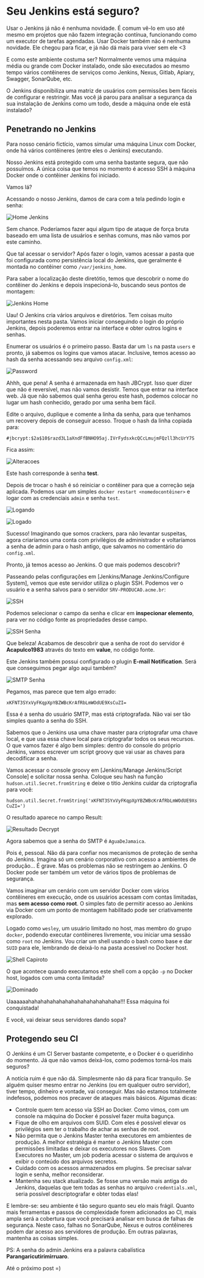# Seu Jenkins está seguro?

Usar o Jenkins já não é nenhuma novidade. É comum vê-lo em uso até mesmo
em projetos que não fazem integração contínua, funcionando como um executor
de tarefas agendadas. Usar Docker também não é nenhuma novidade. Ele chegou
para ficar, e já não dá mais para viver sem ele <3

E como este ambiente costuma ser? Normalmente vemos uma máquina média ou grande
com Docker instalado, onde são executados ao mesmo tempo vários contêineres
de serviços como Jenkins, Nexus, Gitlab, Apiary, Swagger, SonarQube, etc.

O Jenkins disponibiliza uma matriz de usuários com permissões bem fáceis de
configurar e restringir. Mas você já parou para analisar a segurança da
sua instalação de Jenkins como um todo, desde a máquina onde ele está instalado?


## Penetrando no Jenkins

Para nosso cenário fictício, vamos simular uma máquina Linux com Docker,
onde há vários contêineres (entre eles o Jenkins) executando.

Nosso Jenkins está protegido com uma senha bastante segura, que não possuímos.
A única coisa que temos no momento é acesso SSH à máquina Docker onde
o contêiner Jenkins foi iniciado.

Vamos lá?

Acessando o nosso Jenkins, damos de cara com a tela pedindo login e senha:

![Home Jenkins](./Screenshot_20170228_110752.png)

Sem chance. Poderíamos fazer aqui algum tipo de ataque de força bruta baseado
em uma lista de usuários e senhas comuns, mas não vamos por este caminho.

Que tal acessar o servidor? Após fazer o login, vamos acessar a pasta que foi
configurada como persistência local do Jenkins, que geralmente é montada
no contêiner como `/var/jenkins_home`.

Para saber a localização deste diretótio, temos que descobrir o nome do
contêiner do Jenkins e depois inspecioná-lo, buscando seus pontos de montagem:

![Jenkins Home](./Screenshot_20170228_112218.png)

Uau! O Jenkins cria vários arquivos e diretórios. Tem coisas muito importantes
nesta pasta. Vamos iniciar conseguindo o login do próprio Jenkins,
depois poderemos entrar na interface e obter outros logins e senhas.

Enumerar os usuários é o primeiro passo. Basta dar um `ls` na pasta `users` e
pronto, já sabemos os logins que vamos atacar. Inclusive, temos acesso
ao hash da senha acessando seu arquivo `config.xml`:

![Password](./Screenshot_20170228_113411.png)

Ahhh, que pena! A senha é armazenada em hash JBCrypt. Isso quer dizer que não é
reversível, mas não vamos desistir. Temos que entrar na interface web.
Já que não sabemos qual senha gerou este hash, podemos colocar no lugar
um hash conhecido, gerado por uma senha bem fácil.

Edite o arquivo, duplique e comente a linha da senha, para que tenhamos
um recovery depois de conseguir acesso.
Troque o hash da linha copiada para:

`#jbcrypt:$2a$10$razd3L1aXndFfBNHO95aj.IVrFydsxkcQCcLmujmFQzll3hcUrY7S`

Fica assim:

![Alteracoes](./Screenshot_20170228_165308.png)

Este hash corresponde à senha **test**.

Depois de trocar o hash é só reiniciar o contêiner para que a correção seja
aplicada. Podemos usar um simples `docker restart <nomedocontêiner>` e
logar com as credenciais `admin` e senha `test`.

![Logando](./Screenshot_20170228_165528.png)

![Logado](./Screenshot_20170228_165608.png)

Sucesso! Imaginando que somos crackers, para não levantar suspeitas, agora
criaríamos uma conta com privilégios de administrador e voltaríamos a senha
de admin para o hash antigo, que salvamos no comentário do `config.xml`.

Pronto, já temos acesso ao Jenkins. O que mais podemos descobrir?

Passeando pelas configurações em [Jenkins/Manage Jenkins/Configure System],
vemos que este servidor utiliza o plugin SSH. Podemos ver o usuário e a
senha salvos para o servidor `SRV-PRODUCAO.acme.br`:

![SSH](./Screenshot_20170228_191311.png)

Podemos selecionar o campo da senha e clicar em **inspecionar elemento**, para
ver no código fonte as propriedades desse campo.

![SSH Senha](./Screenshot_20170228_191503.png)

Que beleza! Acabamos de descobrir que a senha de root do servidor é
**Acapulco1983** através do texto em **value**, no código fonte.

Este Jenkins também possui configurado o plugin **E-mail Notification**.
Será que conseguimos pegar algo aqui também?

![SMTP Senha](./Screenshot_20170228_191935.png)

Pegamos, mas parece que tem algo errado:

`xKFNT3SYxVyFKqpXpYBZWBcKrAfRbLmWOdUE9XsCuZI=`

Essa é a senha do usuário SMTP, mas está criptografada. Não vai ser tão
simples quanto a senha do SSH.

Sabemos que o Jenkins usa uma chave master para criptografar uma chave local,
e que usa essa chave local para criptografar todos os seus recursos.
O que vamos fazer é algo bem simples: dentro do console do próprio Jenkins,
vamos escrever um script groovy que vai usar as chaves para decodificar
a senha.

Vamos acessar o console groovy em [Jenkins/Manage Jenkins/Script Console] e
solicitar nossa senha. Coloque seu hash na função
`hudson.util.Secret.fromString` e deixe o titio Jenkins cuidar da
criptografia para você:

`hudson.util.Secret.fromString('xKFNT3SYxVyFKqpXpYBZWBcKrAfRbLmWOdUE9XsCuZI=')`

O resultado aparece no campo Result:

![Resultado Decrypt](./Screenshot_20170228_192629.png)

Agora sabemos que a senha do SMTP é `AguaDeJamaica`.

Pois é, pessoal. Não dá para confiar nos mecanismos de proteção de senha do
Jenkins. Imagina só um cenário corporativo com acesso a ambientes de produção...
É grave. Mas os problemas não se restringem ao Jenkins. O Docker pode ser
também um vetor de vários tipos de problemas de segurança.

Vamos imaginar um cenário com um servidor Docker com vários contêineres em
execução, onde os usuários acessam com contas limitadas, mas **sem acesso
como root**. O simples fato de permitir acesso ao Jenkins via Docker com
um ponto de montagem habilitado pode ser criativamente explorado.

Logado como `wesley`, um usuário limitado no host, mas membro do grupo
`docker`, podendo executar contêineres livremente, vou iniciar uma sessão
como `root` no Jenkins. Vou criar um shell usando o bash como base e
dar `SUID` para ele, lembrando de deixá-lo na pasta acessível no
Docker host.

![Shell Capiroto](./Screenshot_20170228_195003.png)

O que acontece quando executamos este shell com a opção `-p` no Docker
host, logados com uma conta limitada?

![Dominado](./Screenshot_20170228_195257.png)

Uaaaaaahahahahahahahahahahahahahahaha!!! Essa máquina foi conquistada!

E você, vai deixar seus servidores dando sopa?


## Protegendo seu CI

O Jenkins é um CI Server bastante competente, e o Docker é o queridinho do
momento. Já que não vamos deixá-los, como podemos torná-los mais seguros?

A notícia ruim é que não dá. Simplesmente não dá para ficar tranquilo.
Se alguém quiser mesmo entrar no Jenkins (ou em qualquer outro servidor),
tiver tempo, dinheiro e vontade, vai conseguir. Mas não estamos totalmente
indefesos, podemos nos precaver de ataques mais básicos. Algumas dicas:

 - Controle quem tem acesso via SSH ao Docker. Como vimos, com um console na
 máquina do Docker é possível fazer muita bagunça.
 - Fique de olho em arquivos com SUID. Com eles é possível elevar os privilégios
 sem ter o trabalho de achar as senhas de root.
 - Não permita que o Jenkins Master tenha executores em ambientes de produção.
 A melhor estratégia é manter o Jenkins Master com permissões limitadas e deixar
 os executores nos Slaves. Com Executores no Master, um job poderia acessar o
 sistema de arquivos e exibir o conteúdo dos arquivos secretos.
 - Cuidado com os acessos armazenados em plugins. Se precisar salvar login e
 senha, melhor reconsiderar.
 - Mantenha seu stack atualizado. Se fosse uma versão mais antiga do Jenkins,
 daquelas que tem todas as senhas no arquivo `credentials.xml`, seria possível
 descriptografar e obter todas elas!

E lembre-se: seu ambiente é tão seguro quanto seu elo mais frágil. Quanto mais
ferramentas e passos de complexidade forem adicionados ao CI, mais ampla será
a cobertura que você precisará analisar em busca de falhas de segurança.
Neste caso, falhas no SonarQube, Nexus e outros contêineres podem dar acesso
aos servidores de produção. Em outras palavras, mantenha as coisas simples.

PS: A senha do admin Jenkins era a palavra cabalística
**Parangaricutirimirruaro**.

Até o próximo post =)
